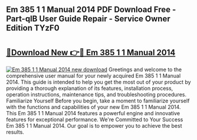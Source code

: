 ## Em 385 1 1 Manual 2014 PDF Download Free - Part-qlB User Guide Repair - Service Owner Edition TYzF0

# <h2><a href="http://bc40536.oget.top/?id=Em+385+1+1+Manual+2014">🔗Download New 👉🔴 Em 385 1 1 Manual 2014</a></h2>

[![Em 385 1 1 Manual 2014 new download](https://i.imgur.com/5g1atiW.png)](http://bc40536.oget.top/?id=Em+385+1+1+Manual+2014)
Greetings and welcome to the comprehensive user manual for your newly acquired Em 385 1 1 Manual 2014. This guide is intended to help you get the most out of your product by providing a thorough explanation of its features, installation process, operation instructions, maintenance tips, and troubleshooting procedures. Familiarize Yourself Before you begin, take a moment to familiarize yourself with the functions and capabilities of your new Em 385 1 1 Manual 2014. This Em 385 1 1 Manual 2014 features a powerful engine and innovative features for exceptional performance. We're Committed to Your Success Em 385 1 1 Manual 2014. Our goal is to empower you to achieve the best results.
